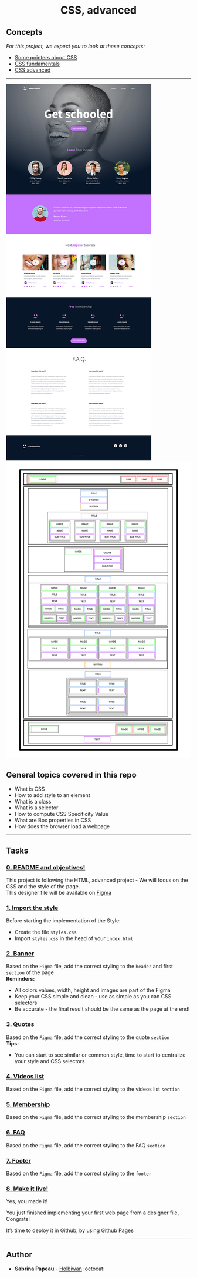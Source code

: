 <h1 align="center">CSS, advanced</h1>

## Concepts

*For this project, we expect you to look at these concepts:*
- [Some pointers about CSS](https://intranet.hbtn.io/concepts/840)
- [CSS fundamentals](https://intranet.hbtn.io/concepts/841)
- [CSS advanced](https://intranet.hbtn.io/concepts/847)

---

![image1](./images/image1.jpg)
![image2](./images/image2.jpg)

## General topics covered in this repo 
- What is CSS
- How to add style to an element
- What is a class
- What is a selector
- How to compute CSS Specificity Value
- What are Box properties in CSS
- How does the browser load a webpage

---

## Tasks
### [0. README and objectives!](./README.md)
This project is following the HTML, advanced project - We will focus on the CSS and the style of the page.  
This designer file will be available on [Figma](https://www.figma.com/files/recent?fuid=1111140545816856971)  

### [1. Import the style](./styles.css)
Before starting the implementation of the Style:

  - Create the file `styles.css`
  - Import `styles.css` in the head of your `index.html`

### [2. Banner](./styles.css)
Based on the `Figma` file, add the correct styling to the `header` and first `section` of the page  
**Reminders:**
  - All colors values, width, height and images are part of the Figma
  - Keep your CSS simple and clean - use as simple as you can CSS selectors
  - Be accurate - the final result should be the same as the page at the end!

### [3. Quotes](./styles.css)
Based on the `Figma` file, add the correct styling to the quote `section`  
**Tips:**
  - You can start to see similar or common style, time to start to centralize your style and CSS selectors

### [4. Videos list](./styles.css)
Based on the `Figma` file, add the correct styling to the videos list `section`

### [5. Membership](./styles.css)
Based on the `Figma` file, add the correct styling to the membership `section`

### [6. FAQ](./styles.css)
Based on the `Figma` file, add the correct styling to the FAQ `section`

### [7. Footer](./styles.css)
Based on the `Figma` file, add the correct styling to the `footer`


### [8. Make it live!]()
Yes, you made it!

You just finished implementing your first web page from a designer file, Congrats!

It’s time to deploy it in Github, by using [Github Pages](https://pages.github.com)

---

## Author
- **Sabrina Papeau** - [Holbiwan](https://github.com/Holbiwan) :octocat:




